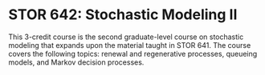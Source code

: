 # STOR 642: Stochastic Modeling II

This 3-credit course is the second graduate-level course on stochastic modeling that expands upon the material taught in STOR 641. The course covers the following topics: renewal and regenerative processes, queueing models, and Markov decision processes.